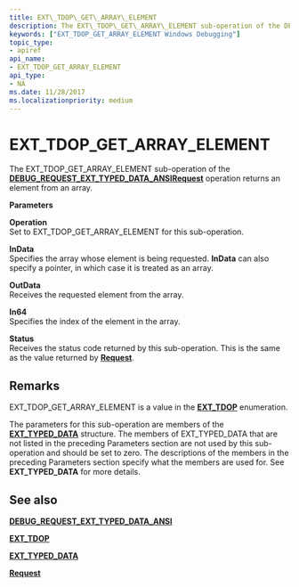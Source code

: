 ```yaml
---
title: EXT\_TDOP\_GET\_ARRAY\_ELEMENT
description: The EXT\_TDOP\_GET\_ARRAY\_ELEMENT sub-operation of the DEBUG\_REQUEST\_EXT\_TYPED\_DATA\_ANSI Request operation returns an element from an array.
keywords: ["EXT_TDOP_GET_ARRAY_ELEMENT Windows Debugging"]
topic_type:
- apiref
api_name:
- EXT_TDOP_GET_ARRAY_ELEMENT
api_type:
- NA
ms.date: 11/28/2017
ms.localizationpriority: medium
---
```


# EXT\_TDOP\_GET\_ARRAY\_ELEMENT


The EXT\_TDOP\_GET\_ARRAY\_ELEMENT sub-operation of the [**DEBUG\_REQUEST\_EXT\_TYPED\_DATA\_ANSI**](debug-request-ext-typed-data-ansi.md)[**Request**](request.md) operation returns an element from an array.

**Parameters**

<span id="Operation"></span><span id="operation"></span><span id="OPERATION"></span>**Operation**  
Set to EXT\_TDOP\_GET\_ARRAY\_ELEMENT for this sub-operation.

<span id="InData"></span><span id="indata"></span><span id="INDATA"></span>**InData**  
Specifies the array whose element is being requested. **InData** can also specify a pointer, in which case it is treated as an array.

<span id="OutData"></span><span id="outdata"></span><span id="OUTDATA"></span>**OutData**  
Receives the requested element from the array.

<span id="In64"></span><span id="in64"></span><span id="IN64"></span>**In64**  
Specifies the index of the element in the array.

<span id="Status"></span><span id="status"></span><span id="STATUS"></span>**Status**  
Receives the status code returned by this sub-operation. This is the same as the value returned by [**Request**](request.md).

Remarks
-------

EXT\_TDOP\_GET\_ARRAY\_ELEMENT is a value in the [**EXT\_TDOP**](/windows-hardware/drivers/ddi/wdbgexts/ne-wdbgexts-_ext_tdop) enumeration.

The parameters for this sub-operation are members of the [**EXT\_TYPED\_DATA**](/windows-hardware/drivers/ddi/wdbgexts/ns-wdbgexts-_ext_typed_data) structure. The members of EXT\_TYPED\_DATA that are not listed in the preceding Parameters section are not used by this sub-operation and should be set to zero. The descriptions of the members in the preceding Parameters section specify what the members are used for. See **EXT\_TYPED\_DATA** for more details.

## <span id="see_also"></span>See also


[**DEBUG\_REQUEST\_EXT\_TYPED\_DATA\_ANSI**](debug-request-ext-typed-data-ansi.md)

[**EXT\_TDOP**](/windows-hardware/drivers/ddi/wdbgexts/ne-wdbgexts-_ext_tdop)

[**EXT\_TYPED\_DATA**](/windows-hardware/drivers/ddi/wdbgexts/ns-wdbgexts-_ext_typed_data)

[**Request**](request.md)

 

